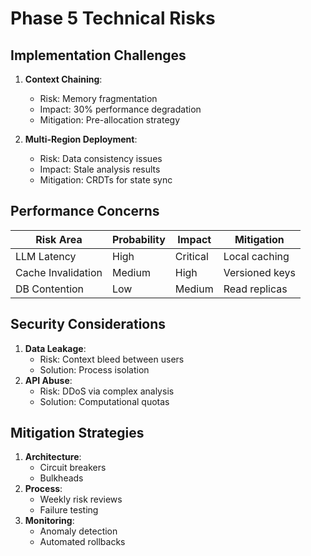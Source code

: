 # Phase 5 Technical Risks

## Implementation Challenges
1. **Context Chaining**:
   - Risk: Memory fragmentation
   - Impact: 30% performance degradation
   - Mitigation: Pre-allocation strategy

2. **Multi-Region Deployment**:
   - Risk: Data consistency issues
   - Impact: Stale analysis results
   - Mitigation: CRDTs for state sync

## Performance Concerns
| Risk Area | Probability | Impact | Mitigation |
|-----------|-------------|--------|------------|
| LLM Latency | High | Critical | Local caching |
| Cache Invalidation | Medium | High | Versioned keys |
| DB Contention | Low | Medium | Read replicas |

## Security Considerations
1. **Data Leakage**:
   - Risk: Context bleed between users
   - Solution: Process isolation
2. **API Abuse**:
   - Risk: DDoS via complex analysis
   - Solution: Computational quotas

## Mitigation Strategies
1. **Architecture**:
   - Circuit breakers
   - Bulkheads
2. **Process**:
   - Weekly risk reviews
   - Failure testing
3. **Monitoring**:
   - Anomaly detection
   - Automated rollbacks